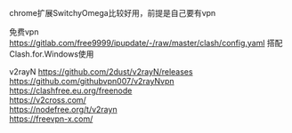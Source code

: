 chrome扩展SwitchyOmega比较好用，前提是自己要有vpn

免费vpn
https://gitlab.com/free9999/ipupdate/-/raw/master/clash/config.yaml
搭配Clash.for.Windows使用    

v2rayN
https://github.com/2dust/v2rayN/releases    
https://github.com/githubvpn007/v2rayNvpn    
https://clashfree.eu.org/freenode    
https://v2cross.com/    
https://nodefree.org/t/v2rayn    
[https://freevpn-x.com/    ](https://raw.fastgit.org/Pawdroid/Free-servers/main/sub)
